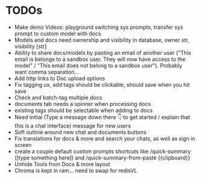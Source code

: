 # TODOs

- Make demo Videos: playground switching sys prompts, transfer sys prompt to custom model with docs
- Models and docs need ownership and visibility in database, owner str, visibility [str]
- Ability to share docs/models by pasting an email of another user ("This email is belongs to a sandbox user. They will now have access to the model" / "This email does not belong to a sandbox user"). Probably want comma separation...
- Add http links to Doc upload options
- Fix tagging ux, add tags should be clickable, should save when you hit save
- Check and batch-tag multiple docs
- documents tab needs a spinner when processing docs
- existing tags should be selectable when adding to docs
- Need initial (Type a message down there 👇 to get started / explain that this is a chat interface) message for new users
- Soft outline around new chat and documents buttons
- Fix translations for docs & more and search your chats, as well as sign in screen
- create a couple default custom prompts shortcuts like /quick-summary ([type something here]) and /quick-summary-from-paste {{clipboard}}
- Unhide Tools from Docs & more layout
- Chroma is kept in ram... need to swap for redisVL
